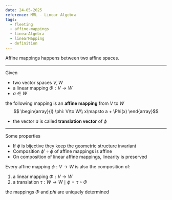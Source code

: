 ```yaml
---
date: 24-05-2025
reference: MML - Linear Algebra
tags:
  - fleeting
  - affine-mappings
  - linearAlgebra
  - linearMapping
  - definition
---
```

Affine mappings happens between two affine spaces.

---

Given
- two vector spaces $V, W$ 
- a linear mapping $\Phi: V\to W$
- $a\in W$

the following mapping is an **affine mapping** from $V$ to $W$ $$
\begin{array}{l}
\phi: V\to W\\
x\mapsto a + \Phi(x)
\end{array}$$
- the vector $a$ is called **translation vector** of $\phi$

---
Some properties
- If $\phi$ is bijective they keep the geometric structure invariant
- Composition $\phi' \circ \phi$ of affine mappings is affine
- On composition of linear affine mappings, linearity is preserved 

Every affine mapping $\phi:V\to W$ is also the composition of:
1. a linear mapping $\Phi: V\to W$
2. a translation $\tau : W\to W\mid \phi=\tau\circ \Phi$ 

the mappings $\Phi$ and $phi$ are uniquely determined